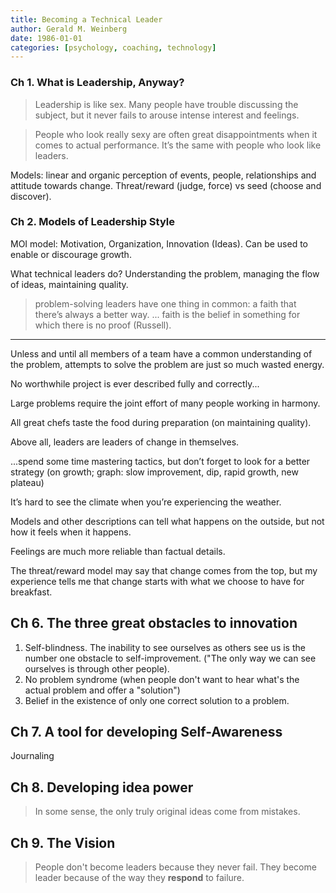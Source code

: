```yaml
---
title: Becoming a Technical Leader
author: Gerald M. Weinberg
date: 1986-01-01
categories: [psychology, coaching, technology]
---
```



### Ch 1. What is Leadership, Anyway?

> Leadership is like sex. Many people have trouble discussing the subject, but it never fails to arouse intense interest and feelings.

> People who look really sexy are often great disappointments when it comes to actual performance. It’s the same with people who look like leaders.

Models: linear and organic perception of events, people, relationships and attitude towards change. Threat/reward (judge, force) vs seed (choose and discover).


### Ch 2. Models of Leadership Style

MOI model: Motivation, Organization, Innovation (Ideas). Can be used to enable or discourage growth.

What technical leaders do? Understanding the problem, managing the flow of ideas, maintaining quality.

> problem-solving leaders have one thing in common: a faith that there’s always a better way.
> ... faith is the belief in something for which there is no proof (Russell).

----

Unless and until all members of a team have a common understanding of the problem, attempts to solve the problem are just so much wasted energy.

No worthwhile project is ever described fully and correctly...

Large problems require the joint effort of many people working in harmony.

All great chefs taste the food during preparation (on maintaining quality).

Above all, leaders are leaders of change in themselves.

...spend some time mastering tactics, but don’t forget to look for a better strategy (on growth; graph: slow improvement, dip, rapid growth, new plateau)

It’s hard to see the climate when you’re experiencing the weather.

Models and other descriptions can tell what happens on the outside, but not how it feels when it happens.

Feelings are much more reliable than factual details.

The threat/reward model may say that change comes from the top, but my experience tells me that change starts with what we choose to have for breakfast.


## Ch 6. The three great obstacles to innovation

1. Self-blindness. The inability to see ourselves as others see us is the number one obstacle to self-improvement. ("The only way we can see ourselves is through other people).
2. No problem syndrome (when people don't want to hear what's the actual problem and offer a "solution")
3. Belief in the existence of only one correct solution to a problem.


## Ch 7. A tool for developing Self-Awareness

Journaling


## Ch 8. Developing idea power

> In some sense, the only truly original ideas come from mistakes.


## Ch 9. The Vision

> People don't become leaders because they never fail. They become leader because of the way they **respond** to failure.

